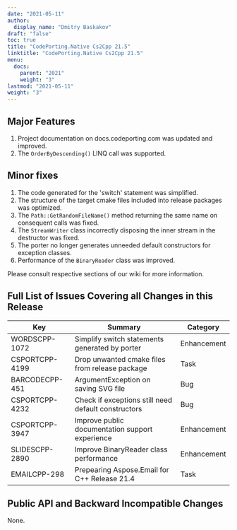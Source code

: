 ```yaml
---
date: "2021-05-11"
author:
  display_name: "Dmitry Baskakov"
draft: "false"
toc: true
title: "CodePorting.Native Cs2Cpp 21.5"
linktitle: "CodePorting.Native Cs2Cpp 21.5"
menu:
  docs:
    parent: "2021"
    weight: "3"
lastmod: "2021-05-11"
weight: "3"
---
```


## Major Features ##

1. Project documentation on docs.codeporting.com was updated and improved.
1. The `OrderByDescending()` LINQ call was supported.

## Minor fixes ##

1. The code generated for the 'switch' statement was simplified.
1. The structure of the target cmake files included into release packages was optimized.
1. The `Path::GetRandomFileName()` method returning the same name on consequent calls was fixed.
1. The `StreamWriter` class incorrectly disposing the inner stream in the destructor was fixed.
1. The porter no longer generates unneeded default constructors for exception classes.
1. Performance of the `BinaryReader` class was improved.

Please consult respective sections of our wiki for more information.

## Full List of Issues Covering all Changes in this Release ##

| Key | Summary | Category |
| --- | --- | --- |
| WORDSCPP-1072 | Simplify switch statements generated by porter | Enhancement |
| CSPORTCPP-4199 | Drop unwanted cmake files from release package | Task |
| BARCODECPP-451 | ArgumentException on saving SVG file | Bug |
| CSPORTCPP-4232 | Check if exceptions still need default constructors | Bug |
| CSPORTCPP-3947 | Improve public documentation support experience | Enhancement |
| SLIDESCPP-2890 | Improve BinaryReader class performance | Enhancement |
| EMAILCPP-298 | Prepearing Aspose.Email for C++ Release 21.4 | Task |

## Public API and Backward Incompatible Changes ##

None.
